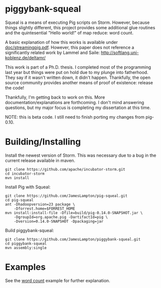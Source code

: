 piggybank-squeal
================

Squeal is a means of executing Pig scripts on Storm.  However, because
things slightly different, this project provides some additional glue
routines and the quintesential "Hello world!" of map reduce: word count.

A basic explanation of how this works is available under [doc/streamingpig.pdf](https://github.com/JamesLampton/piggybank-squeal/blob/master/doc/streamingpig.pdf).
However, this paper does not reference a significantly related work by Lammel
and Saile: http://softlang.uni-koblenz.de/deltamr/

This work is part of a Ph.D. thesis.  I completed most of the programming last
year but things were put on hold due to my plunge into fatherhood.  They say
if it wasn't written down, it didn't happen.  Thankfully, the open source
community provides another means of proof of existence: release the code!

Thankfully, I'm getting back to work on this.  More documentation/explanations
are forthcoming.  I don't mind answering questions, but my major focus is
completing my dissertation at this time.

NOTE: this is beta code.  I still need to finish porting my changes from pig-0.10.

Building/Installing
===================

Install the newest version of Storm.  This was necessary due to a bug in
the current release available in maven.

    git clone https://github.com/apache/incubator-storm.git
    cd incubator-storm
    mvn install

Install Pig with Squeal:

    git clone https://github.com/JamesLampton/pig-squeal.git
    cd pig-squeal
    ant -Dhadoopversion=23 package \
        -Dforrest.home=$FORREST_HOME
    mvn install:install-file -Dfile=build/pig-0.14.0-SNAPSHOT.jar \
        -DgroupId=org.apache.pig -DartifactId=pig \
        -Dversion=0.14.0-SNAPSHOT -Dpackaging=jar

Build piggybank-squeal:

    git clone https://github.com/JamesLampton/piggybank-squeal.git
    cd piggybank-squeal
    mvn assembly:single

Examples
========

See the [word count](https://github.com/JamesLampton/piggybank-squeal/tree/master/src/main/pig/word_count) example for further explanation.
